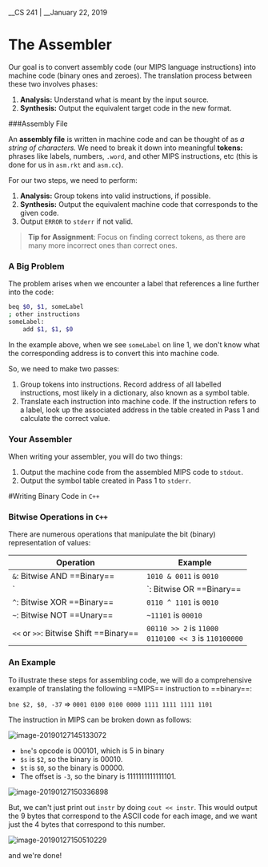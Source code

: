 __CS 241 | __January 22, 2019

# The Assembler

Our goal is to convert assembly code (our MIPS language instructions) into machine code (binary ones and zeroes). The translation process between these two involves phases:

1. **Analysis:** Understand what is meant by the input source.
2. **Synthesis:** Output the equivalent target code in the new format.

###Assembly File

An **assembly file** is written in machine code and can be thought of as _a string of characters._ We need to break it down into meaningful **tokens:** phrases like labels, numbers, `.word`, and other MIPS instructions, etc (this is done for us in `asm.rkt` and `asm.cc`).

For our two steps, we need to perform:

1.  **Analysis:** Group tokens into valid instructions, if possible.
2. **Synthesis:** Output the equivalent machine code that corresponds to the given code. 
3. Output `ERROR` to `stderr` if not valid.

> **Tip for Assignment**: Focus on finding correct tokens, as there are many more incorrect ones than correct ones.

### A Big Problem

The problem arises when we encounter a label that references a line further into the code:

```bash
beq $0, $1, someLabel
; other instructions
someLabel: 
	add $1, $1, $0
```

In the example above, when we see `someLabel` on line 1, we don't know what the corresponding address is to convert this into machine code. 

So, we need to make two passes:

1. Group tokens into instructions. Record address of all labelled instructions, most likely in a dictionary, also known as a symbol table.
2. Translate each instruction into machine code. If the instruction refers to a label, look up the associated address in the table created in Pass 1 and calculate the correct value.

### Your Assembler

When writing your assembler, you will do two things:

1. Output the machine code from the assembled MIPS code to `stdout`.
2. Output the symbol table created in Pass 1 to `stderr`.



#Writing Binary Code in `C++`

### Bitwise Operations in `C++`

There are numerous operations that manipulate the bit (binary) representation of values:

| Operation                              | Example                                                    |
| -------------------------------------- | ---------------------------------------------------------- |
| `&`: Bitwise AND ==Binary==            | `1010 & 0011` is `0010`                                    |
| `|`: Bitwise OR ==Binary==             | `0101 | 1010` is `1111`                                    |
| `^`: Bitwise XOR ==Binary==            | `0110 ^ 1101` is `0010`                                    |
| `~`: Bitwise NOT ==Unary==             | `~11101` is `00010`                                        |
| `<<` or `>>`: Bitwise Shift ==Binary== | `00110 >> 2` is `11000`<br />`0110100 << 3` is `110100000` |

### An Example

To illustrate these steps for assembling code, we will do a comprehensive example of translating the following ==MIPS== instruction to ==binary==:

`bne $2, $0, -37` $\Rightarrow$ `0001 0100 0100 0000 1111 1111 1111 1101`

The instruction in MIPS can be broken down as follows:

![image-20190127145133072](../../../../../Google%20Drive/University/2B/CS%20241/Notes/assets/image-20190127145133072.png)

- `bne`'s opcode is $000101$, which is 5 in binary
- `$s` is `$2`, so the binary is $00010$.
- `$t` is `$0`, so the binary is $00000$.
- The offset is `-3`, so the binary is $1111111111111101​$.

![image-20190127150336898](assets/image-20190127150336898.png)

But, we can't just print out `instr` by doing `cout << instr`. This would output the 9 bytes that correspond to the ASCII code for each image, and we want just the 4 bytes that correspond to this number. 

![image-20190127150510229](assets/image-20190127150510229.png)

and we're done!
